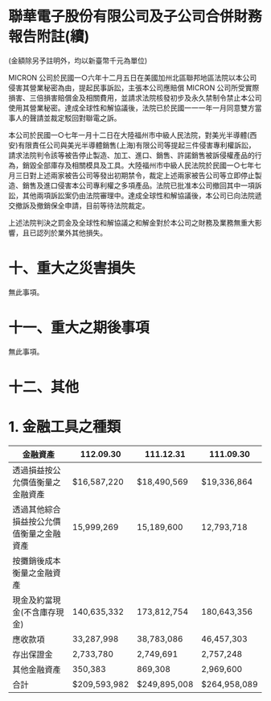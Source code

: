 # 聯華電子股份有限公司及子公司合併財務報告附註(續)

(金額除另予註明外，均以新臺幣千元為單位)

MICRON 公司於民國一○六年十二月五日在美國加州北區聯邦地區法院以本公司侵害其營業秘密為由，提起民事訴訟，主張本公司應賠償 MICRON 公司所受實際損害、三倍損害賠償金及相關費用，並請求法院核發初步及永久禁制令禁止本公司使用其營業秘密。達成全球性和解協議後，法院已於民國一一一年一月同意雙方當事人的聲請並裁定駁回對聯電之訴。

本公司於民國一○七年一月十二日在大陸福州市中級人民法院，對美光半導體(西安)有限責任公司與美光半導體銷售(上海)有限公司等提起三件侵害專利權訴訟，請求法院判令該等被告停止製造、加工、進口、銷售、許諾銷售被訴侵權產品的行為，銷毀全部庫存及相關模具及工具。大陸福州市中級人民法院於民國一○七年七月三日對上述兩家被告公司等發出初期禁令，裁定上述兩家被告公司等立即停止製造、銷售及進口侵害本公司專利權之多項產品。法院已批准本公司撤回其中一項訴訟，其他兩項訴訟案仍由法院審理中。達成全球性和解協議後，本公司已向法院遞交撤訴及撤銷保全申請，目前等待法院裁定。

上述法院判決之罰金及全球性和解協議之和解金對於本公司之財務及業務無重大影響，且已認列於業外其他損失。

# 十、重大之災害損失

無此事項。

# 十一、重大之期後事項

無此事項。

# 十二、其他

# 1. 金融工具之種類

|金融資產|112.09.30|111.12.31|111.09.30|
|---|---|---|---|
|透過損益按公允價值衡量之金融資產|$16,587,220|$18,490,569|$19,336,864|
|透過其他綜合損益按公允價值衡量之金融資產|15,999,269|15,189,600|12,793,718|
|按攤銷後成本衡量之金融資產| | | |
|現金及約當現金(不含庫存現金)|140,635,332|173,812,754|180,643,356|
|應收款項|33,287,998|38,783,086|46,457,303|
|存出保證金|2,733,780|2,749,691|2,757,248|
|其他金融資產|350,383|869,308|2,969,600|
|合計|$209,593,982|$249,895,008|$264,958,089|